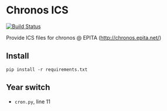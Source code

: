 # Chronos ICS

[![Build Status](https://travis-ci.org/epita/chronos-ics.svg?branch=master)](https://travis-ci.org/epita/chronos-ics)

Provide ICS files for chronos @ EPITA (http://chronos.epita.net/)

## Install

```
pip install -r requirements.txt
```

## Year switch

- `cron.py`, line 11